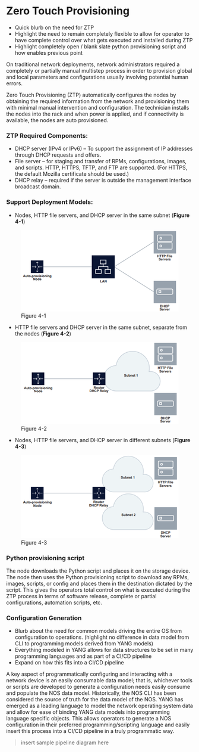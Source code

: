 # Zero Touch Provisioning

* Quick blurb on the need for ZTP
* Highlight the need to remain completely flexible to allow for operator to have complete control over what gets executed and installed during ZTP
* Highlight completely open / blank slate python provisioning script and how enables previous point
	
On traditional network deployments, network administrators required a completely or partially manual multistep process in order to provision global and local parameters and configurations usually involving potential human errors.

Zero Touch Provisioning (ZTP) automatically configures the nodes by obtaining the required information from the network and provisioning them with minimal manual intervention and configuration.
The technician installs the nodes into the rack and when power is applied, and if connectivity is available, the nodes are auto provisioned.


### ZTP Required Components: 

* DHCP server (IPv4 or IPv6) – To support the assignment of IP addresses through DHCP requests and offers.
* File server – for staging and transfer of RPMs, configurations, images, and scripts. HTTP, HTTPS, TFTP, and FTP are supported.
(For HTTPS, the default Mozilla certificate should be used.)
* DHCP relay – required if the server is outside the management interface broadcast domain.


### Support Deployment Models: 

* Nodes, HTTP file servers, and DHCP server in the same subnet (**Figure 4-1**)

<figure>
  <img src="/_images/fig-04-01.png" width="600" />
  <figcaption>Figure 4-1</figcaption>
</figure>

* HTTP file servers and DHCP server in the same subnet, separate from the nodes (**Figure 4-2**)

<figure>
  <img src="/_images/fig-04-02.png" width="600" />
  <figcaption>Figure 4-2</figcaption>
</figure>

* Nodes, HTTP file servers, and DHCP server in different subnets (**Figure 4-3**)

<figure>
  <img src="/_images/fig-04-03.png" width="600" />
  <figcaption>Figure 4-3</figcaption>
</figure>


### Python provisioning script 

The node downloads the Python script and places it on the storage device.
The node then uses the Python provisioning script to download any RPMs, images, scripts, or config and places them in the destination dictated by the script.
This gives the operators total control on what is executed during the ZTP process in terms of software release, complete or partial configurations, automation scripts, etc.


### Configuration Generation

* Blurb about the need for common models driving the entire OS from configuration to operations.  (highlight no difference in data model from CLI to programming models derived from YANG models)
* Everything modeled in YANG allows for data structures to be set in many programming languages and as part of a CI/CD pipeline
* Expand on how this fits into a CI/CD pipeline

A key aspect of programmatically configuring and interacting with a network device is an easily consumable data model; that is, whichever tools or scripts are developed to generate a configuration needs easily consume and populate the NOS data model.
Historically, the NOS CLI has been considered the source of truth for the data model of the NOS.
YANG has emerged as a leading language to model the network operating system data and allow for ease of binding YANG data models into programming language specific objects.
This allows operators to generate a NOS configuration in their preferred programming/scripting language and easily insert this process into a CI/CD pipeline in a truly programmatic way.

> insert sample pipeline diagram here

